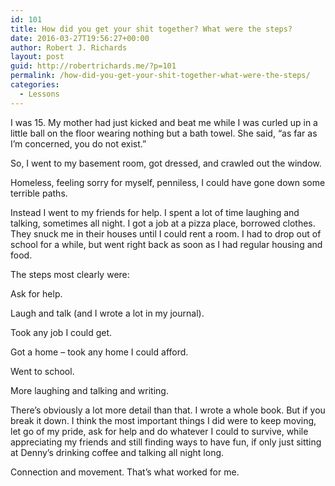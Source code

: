 ```yaml
---
id: 101
title: How did you get your shit together? What were the steps?
date: 2016-03-27T19:56:27+00:00
author: Robert J. Richards
layout: post
guid: http://robertrichards.me/?p=101
permalink: /how-did-you-get-your-shit-together-what-were-the-steps/
categories:
  - Lessons
---
```

I was 15. My mother had just kicked and beat me while I was curled up in a little ball on the floor wearing nothing but a bath towel. She said, &#8220;as far as I&#8217;m concerned, you do not exist.&#8221;

So, I went to my basement room, got dressed, and crawled out the window.

Homeless, feeling sorry for myself, penniless, I could have gone down some terrible paths.<!--more-->

Instead I went to my friends for help. I spent a lot of time laughing and talking, sometimes all night. I got a job at a pizza place, borrowed clothes. They snuck me in their houses until I could rent a room. I had to drop out of school for a while, but went right back as soon as I had regular housing and food.

The steps most clearly were:

Ask for help.
  
Laugh and talk (and I wrote a lot in my journal).
  
Took any job I could get.
  
Got a home &#8211; took any home I could afford.
  
Went to school.
  
More laughing and talking and writing.
  
There&#8217;s obviously a lot more detail than that. I wrote a whole book. But if you break it down. I think the most important things I did were to keep moving, let go of my pride, ask for help and do whatever I could to survive, while appreciating my friends and still finding ways to have fun, if only just sitting at Denny&#8217;s drinking coffee and talking all night long.

Connection and movement. That&#8217;s what worked for me.